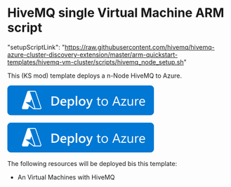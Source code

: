 # HiveMQ  single Virtual Machine ARM script

 "setupScriptLink": "https://raw.githubusercontent.com/hivemq/hivemq-azure-cluster-discovery-extension/master/arm-quickstart-templates/hivemq-vm-cluster/scripts/hivemq_node_setup.sh"


This (KS mod) template deploys a n-Node HiveMQ  to Azure.

[![Deploy To Azure](https://raw.githubusercontent.com/Azure/azure-quickstart-templates/master/1-CONTRIBUTION-GUIDE/images/deploytoazure.svg?sanitize=true)](https://portal.azure.com/#create/Microsoft.Template/uri/https%3A%2F%2Fraw.githubusercontent.com%2Fhivemq%2Fhivemq-azure-cluster-discovery-extension%2Fmaster%2Farm-quickstart-templates%2Fhivemq-vm-cluster%2Fazuredeploy.json)


[![Deploy To Azure](https://raw.githubusercontent.com/Azure/azure-quickstart-templates/master/1-CONTRIBUTION-GUIDE/images/deploytoazure.svg?sanitize=true)](https://portal.azure.com/#create/Microsoft.Template/uri/https%3A%2F%2Fraw.githubusercontent.com%2Ffloresboy%2FARM-Hivemq-1VM%2Fmain%2Fazuredeploy.json)



The following resources will be deployed bis this template:
- An Virtual Machines with HiveMQ 